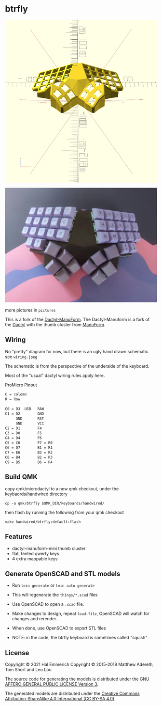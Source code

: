# btrfly

![render](right.png)

![assembled](pictures/top.jpeg)

more pictures in `pictures`

This is a fork of the [Dactyl-ManuForm](https://github.com/tshort/dactyl-keyboard). The Dactyl-Manuform is a fork of the [Dactyl](https://github.com/adereth/dactyl-keyboard) with the thumb cluster from [ManuForm](https://github.com/jeffgran/ManuForm).


## Wiring

No "pretty" diagram for now, but there is an ugly hand drawn schematic. see `wiring.jpeg`

The schematic is from the perspective of the underside of the keyboard. 

Most of the "usual" dactyl wiring rules apply here.

ProMicro Pinout
```
C = colomn
R = Row

C0 = D3  USB   RAW
C1 = D2        GND
     GND       RST
     GND       VCC
C2 = D1        F4
C3 = D0        F5
C4 = D4        F6
C5 = C6        F7 = R0
C6 = D7        B1 = R1
C7 = E6        B3 = R2
C8 = B4        B2 = R3
C9 = B5        B6 = R4
```

## Build QMK
copy qmk/microdactyl to a new qmk checkout, under the keybaords/handwired directory
```
cp -a qmk/btrfly $QMK_DIR/keyboards/handwired/
```
then flash by running the following from your qmk checkout
```
make handwired/btrfly:default:flash
```

## Features

- dactyl-manuform-mini thumb cluster
- flat, tented qwerty keys
- 4 extra mappable keys

## Generate OpenSCAD and STL models

* Run `lein generate` or `lein auto generate`
* This will regenerate the `things/*.scad` files
* Use OpenSCAD to open a `.scad` file.
* Make changes to design, repeat `load-file`, OpenSCAD will watch for changes and rerender.
* When done, use OpenSCAD to export STL files


* NOTE: in the code, the btrfly keyboard is sometimes called "squish"

## License

Copyright © 2021 Hal Emmerich
Copyright © 2015-2018 Matthew Adereth, Tom Short and Leo Lou

The source code for generating the models is distributed under the [GNU AFFERO GENERAL PUBLIC LICENSE Version 3](LICENSE).

The generated models are distributed under the [Creative Commons Attribution-ShareAlike 4.0 International (CC BY-SA 4.0)](LICENSE-models).
